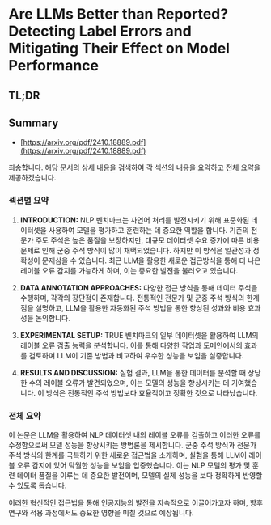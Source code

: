 # Are LLMs Better than Reported? Detecting Label Errors and Mitigating Their Effect on Model Performance
## TL;DR
## Summary
- [https://arxiv.org/pdf/2410.18889.pdf](https://arxiv.org/pdf/2410.18889.pdf)

죄송합니다. 해당 문서의 상세 내용을 검색하여 각 섹션의 내용을 요약하고 전체 요약을 제공하겠습니다.

### 섹션별 요약

1. **INTRODUCTION:**
    NLP 벤치마크는 자연어 처리를 발전시키기 위해 표준화된 데이터셋을 사용하여 모델을 평가하고 훈련하는 데 중요한 역할을 합니다. 기존의 전문가 주도 주석은 높은 품질을 보장하지만, 대규모 데이터셋 수요 증가에 따른 비용 문제로 인해 군중 주석 방식이 많이 채택되었습니다. 하지만 이 방식은 일관성과 정확성이 문제삼을 수 있습니다. 최근 LLM을 활용한 새로운 접근방식을 통해 더 나은 레이블 오류 감지를 가능하게 하며, 이는 중요한 발전을 불러오고 있습니다.

2. **DATA ANNOTATION APPROACHES:**
    다양한 접근 방식을 통해 데이터 주석을 수행하며, 각각의 장단점이 존재합니다. 전통적인 전문가 및 군중 주석 방식의 한계점을 설명하고, LLM을 활용한 자동화된 주석 방법을 통한 향상된 성과와 비용 효과성을 논의합니다.

3. **EXPERIMENTAL SETUP:**
    TRUE 벤치마크의 일부 데이터셋을 활용하여 LLM의 레이블 오류 검출 능력을 분석합니다. 이를 통해 다양한 작업과 도메인에서의 효과를 검토하며 LLM이 기존 방법과 비교하여 우수한 성능을 보임을 실증합니다.

4. **RESULTS AND DISCUSSION:**
    실험 결과, LLM을 통한 데이터를 분석할 때 상당한 수의 레이블 오류가 발견되었으며, 이는 모델의 성능을 향상시키는 데 기여했습니다. 이 방식은 전통적인 주석 방법보다 효율적이고 정확한 것으로 나타났습니다.

### 전체 요약

이 논문은 LLM을 활용하여 NLP 데이터셋 내의 레이블 오류를 검출하고 이러한 오류를 수정함으로써 모델 성능을 향상시키는 방법론을 제시합니다. 군중 주석 방식과 전문가 주석 방식의 한계를 극복하기 위한 새로운 접근법을 소개하며, 실험을 통해 LLM이 레이블 오류 감지에 있어 탁월한 성능을 보임을 입증했습니다. 이는 NLP 모델의 평가 및 훈련 데이터 품질을 이루는 데 중요한 발전이며, 모델의 실제 성능을 보다 정확하게 반영할 수 있도록 돕습니다.

이러한 혁신적인 접근법을 통해 인공지능의 발전을 지속적으로 이끌어가고자 하며, 향후 연구와 적용 과정에서도 중요한 영향을 미칠 것으로 예상됩니다.